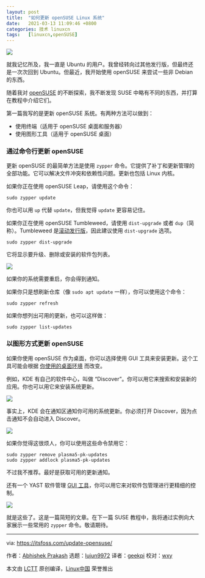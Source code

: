 ```yaml
---
layout: post
title:	"如何更新 openSUSE Linux 系统"
date:	2021-03-13 11:09:46 +0800 
categories:	技术 linuxcn 
tags:	[linuxcn,openSUSE]
---
```



![](/Asserts/Images//attachment/album/202103/13/110932nsq33tjit9933h2k.jpg)


就我记忆所及，我一直是 Ubuntu 的用户。我曾经转向过其他发行版，但最终还是一次次回到 Ubuntu。但最近，我开始使用 openSUSE 来尝试一些非 Debian 的东西。


随着我对 [openSUSE](https://www.opensuse.org/) 的不断探索，我不断发现 SUSE 中略有不同的东西，并打算在教程中介绍它们。


第一篇我写的是更新 openSUSE 系统。有两种方法可以做到：


* 使用终端（适用于 openSUSE 桌面和服务器）
* 使用图形工具（适用于 openSUSE 桌面）


### 通过命令行更新 openSUSE


更新 openSUSE 的最简单方法是使用 `zypper` 命令。它提供了补丁和更新管理的全部功能。它可以解决文件冲突和依赖性问题。更新也包括 Linux 内核。


如果你正在使用 openSUSE Leap，请使用这个命令：



```
sudo zypper update

```

你也可以用 `up` 代替 `update`，但我觉得 `update` 更容易记住。


如果你正在使用 openSUSE Tumbleweed，请使用 `dist-upgrade` 或者 `dup`（简称）。Tumbleweed 是[滚动发行版](https://itsfoss.com/rolling-release/)，因此建议使用 `dist-upgrade` 选项。



```
sudo zypper dist-upgrade

```

它将显示要升级、删除或安装的软件包列表。


![](/Asserts/Images//attachment/album/202103/13/110946o6thg99wpnhcw323.png)


如果你的系统需要重启，你会得到通知。


如果你只是想刷新仓库（像 `sudo apt update` 一样），你可以使用这个命令：



```
sudo zypper refresh

```

如果你想列出可用的更新，也可以这样做：



```
sudo zypper list-updates

```

### 以图形方式更新 openSUSE


如果你使用 openSUSE 作为桌面，你可以选择使用 GUI 工具来安装更新。这个工具可能会根据 [你使用的桌面环境](https://itsfoss.com/find-desktop-environment/) 而改变。


例如，KDE 有自己的软件中心，叫做 “Discover”。你可以用它来搜索和安装新的应用。你也可以用它来安装系统更新。


![](/Asserts/Images//attachment/album/202103/13/110947yv44bj3amll42lba.png)


事实上，KDE 会在通知区通知你可用的系统更新。你必须打开 Discover，因为点击通知不会自动进入 Discover。


![](/Asserts/Images//attachment/album/202103/13/110948fj09z424bh46m6qr.png)


如果你觉得这很烦人，你可以使用这些命令禁用它：



```
sudo zypper remove plasma5-pk-updates
sudo zypper addlock plasma5-pk-updates

```

不过我不推荐。最好是获取可用的更新通知。


还有一个 YAST 软件管理 [GUI 工具](https://itsfoss.com/gui-cli-tui/)，你可以用它来对软件包管理进行更精细的控制。


![](/Asserts/Images//attachment/album/202103/13/110948sz66hzbb1ob446l4.png)


就是这些了。这是一篇简短的文章。在下一篇 SUSE 教程中，我将通过实例向大家展示一些常用的 `zypper` 命令。敬请期待。




---


via: <https://itsfoss.com/update-opensuse/>


作者：[Abhishek Prakash](https://itsfoss.com/author/abhishek/) 选题：[lujun9972](https://github.com/lujun9972) 译者：[geekpi](https://github.com/geekpi) 校对：[wxy](https://github.com/wxy)


本文由 [LCTT](https://github.com/LCTT/TranslateProject) 原创编译，[Linux中国](https://linux.cn/) 荣誉推出
